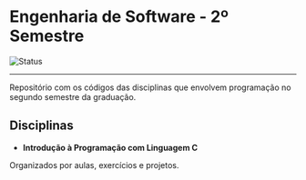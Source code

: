 # Engenharia de Software - 2º Semestre

![Status](https://img.shields.io/badge/Status-Em_Andamento-yellow)
<!-- Troque "Concluído" e a cor conforme o status:  
     Concluído → brightgreen 
     Em Andamento: yellow  
     Pausado: orange  
     Cancelado: red -->

---

Repositório com os códigos das disciplinas que envolvem programação no segundo semestre da graduação.

## Disciplinas

- **Introdução à Programação com Linguagem C**

Organizados por aulas, exercícios e projetos.
